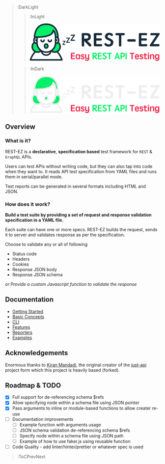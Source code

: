 > :DarkLight
> > :InLight
> >
> > ![REST-EZ](./docs/images/logo.png "REST-EZ Logo")
>
> > :InDark
> >
> > ![REST-EZ](./docs/images/logo-dark.png "REST-EZ Logo Dark")

## Overview

### What is it?

REST-EZ is a **declarative**, **specification based** test framework for `REST` & `GraphQL` APIs.

Users can test APIs without writing code, but they can also tap into code when they want to. It reads API test specification from YAML files and runs them in serial/parallel mode.

Test reports can be generated in several formats including HTML and JSON.

### How does it work?


**Build a test suite by providing a set of request and response validation specification in a YAML file.**

Each suite can have one or more specs. REST-EZ builds the request, sends it to server and validates response as per the specification.

Choose to validate any or all of following

- Status code
- Headers
- Cookies
- Response JSON body
- Response JSON schema

_or Provide a custom Javascript function to validate the response_

## Documentation

- [Getting Started](/docs/getting-started)
- [Basic Concepts](/docs/basic-concepts)
- [CLI](/docs/cli)
- [Features](/docs/features)
- [Reporters](/docs/reporters)
- [Examples](/docs/examples)

## Acknowledgements

Enormous thanks to [Kiran Mandadi](https://github.com/kiranz), the original creator of the [just-api](https://kiranz.github.io/just-api/) project form which this project is heavily based (forked).

## Roadmap & TODO

- [x] Full support for de-referencing schema $refs
- [x] Allow specifying node within a schema file using JSON pointer
- [x] Pass arguments to inline or module-based functions to allow creater re-use
- [ ] Documentation improvements
    - [ ] Example function with arguments usage
    - [ ] JSON schema validation de-referencing schema $refs
    - [ ] Specify node within a schema file using JSON path
    - [ ] Example of how to use faker.js using reusable function
- [ ] Code Quality - add linter/hinter/prettier or whatever spec is used

> :ToCPrevNext
